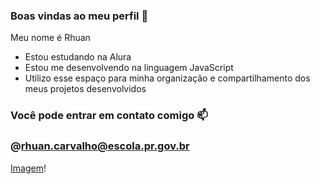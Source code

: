 ### Boas vindas ao meu perfil 💙

Meu nome é Rhuan

- Estou estudando na Alura
- Estou me desenvolvendo na linguagem JavaScript
- Utilizo esse espaço para minha organização e compartilhamento dos meus projetos desenvolvidos

### Você pode entrar em contato comigo 📫
### @rhuan.carvalho@escola.pr.gov.br

[Imagem](https://tenor.com/bTRKJ.gif)!
